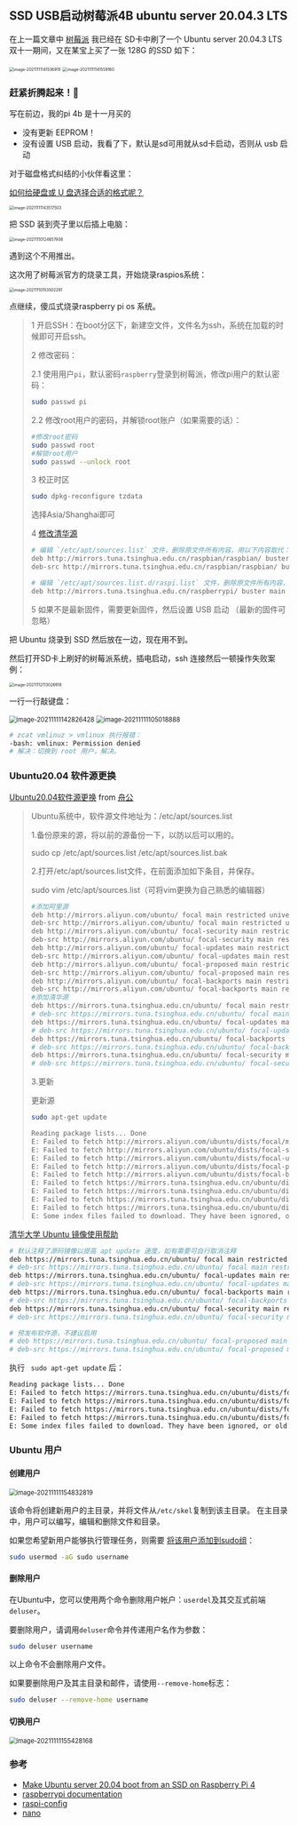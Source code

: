 ## SSD USB启动树莓派4B ubuntu server 20.04.3 LTS

在上一篇文章中 [树莓派](./articles/2021/2021-10-31-pi.md) 我已经在 SD卡中刷了一个 Ubuntu server 20.04.3 LTS 双十一期间，又在某宝上买了一张 128G 的SSD 如下：

<img src="../../assets/image-20211111141536915.png" alt="image-20211111141536915" style="zoom:50%;" />

<img src="../../assets/image-20211111141559160.png" alt="image-20211111141559160" style="zoom:50%;" />

### 赶紧折腾起来！🐯

写在前边，我的pi 4b 是十一月买的

- 没有更新 EEPROM！
- 没有设置 USB 启动，我看了下，默认是sd可用就从sd卡启动，否则从 usb 启动

对于磁盘格式纠结的小伙伴看这里：

[如何给硬盘或 U 盘选择合适的格式呢？](https://www.yinxiang.com/everhub/note/0312ed71-61f5-4c75-9c77-3db0ffdeb613)

<img src="../../assets/image-20211111143517503.png" alt="image-20211111143517503" style="zoom:50%;" />



把 SSD 装到壳子里以后插上电脑：

<img src="../../assets/image-20211110124657938.png" alt="image-20211110124657938" style="zoom:50%;" />

遇到这个不用推出。

这次用了树莓派官方的烧录工具，开始烧录raspios系统：

<img src="../../assets/image-20211110153502291.png" alt="image-20211110153502291" style="zoom:50%;" />

点继续，傻瓜式烧录raspberry pi os 系统。

> 1 开启SSH：在boot分区下，新建空文件，文件名为ssh，系统在加载的时候即可开启ssh。
>
> 2 修改密码：
>
> 2.1 使用用户`pi`，默认密码`raspberry`登录到树莓派，修改pi用户的默认密码：
>
> ```bash
> sudo passwd pi
> ```
>
> 2.2 修改root用户的密码，并解锁root账户（如果需要的话）：
>
> ```bash
> #修改root密码
> sudo passwd root
> #解锁root用户
> sudo passwd --unlock root
> ```
>
> 3 校正时区
>
> ```bash
> sudo dpkg-reconfigure tzdata
> ```
>
> 选择Asia/Shanghai即可
>
> 4 [修改清华源](https://mirrors.tuna.tsinghua.edu.cn/help/raspbian/)
>
> ```bash
> # 编辑 `/etc/apt/sources.list` 文件，删除原文件所有内容，用以下内容取代：
> deb http://mirrors.tuna.tsinghua.edu.cn/raspbian/raspbian/ buster main non-free contrib rpi
> deb-src http://mirrors.tuna.tsinghua.edu.cn/raspbian/raspbian/ buster main non-free contrib rpi
> 
> # 编辑 `/etc/apt/sources.list.d/raspi.list` 文件，删除原文件所有内容，用以下内容取代：
> deb http://mirrors.tuna.tsinghua.edu.cn/raspberrypi/ buster main ui
> ```
>
> 5 如果不是最新固件，需要更新固件，然后设置 USB 启动 （最新的固件可忽略）



把 Ubuntu 烧录到 SSD 然后放在一边，现在用不到。

然后打开SD卡上刷好的树莓派系统，插电启动，ssh 连接然后一顿操作失败案例：

<img src="../../assets/image-20211112113026918.png" alt="image-20211112113026918" style="zoom:50%;" />



一行一行敲键盘：

<img src="../../assets/image-20211111142826428.png" alt="image-20211111142826428" style="zoom:80%;" />



<img src="../../assets/image-20211111105018888.png" alt="image-20211111105018888" style="zoom:80%;" />



```bash
# zcat vmlinuz > vmlinux 执行报错：
-bash: vmlinux: Permission denied
# 解决：切换到 root 用户，解决。
```



### Ubuntu20.04 软件源更换

[Ubuntu20.04软件源更换](https://zhuanlan.zhihu.com/p/142014944) from [舟公](https://www.zhihu.com/people/zhou-gong-87-23)

> Ubuntu系统中，软件源文件地址为：/etc/apt/sources.list
>
> 1.备份原来的源，将以前的源备份一下，以防以后可以用的。
>
> sudo cp /etc/apt/sources.list /etc/apt/sources.list.bak
>
> 2.打开/etc/apt/sources.list文件，在前面添加如下条目，并保存。
>
> sudo vim /etc/apt/sources.list（可将vim更换为自己熟悉的编辑器）
>
> ```bash
> #添加阿里源
> deb http://mirrors.aliyun.com/ubuntu/ focal main restricted universe multiverse
> deb-src http://mirrors.aliyun.com/ubuntu/ focal main restricted universe multiverse
> deb http://mirrors.aliyun.com/ubuntu/ focal-security main restricted universe multiverse
> deb-src http://mirrors.aliyun.com/ubuntu/ focal-security main restricted universe multiverse
> deb http://mirrors.aliyun.com/ubuntu/ focal-updates main restricted universe multiverse
> deb-src http://mirrors.aliyun.com/ubuntu/ focal-updates main restricted universe multiverse
> deb http://mirrors.aliyun.com/ubuntu/ focal-proposed main restricted universe multiverse
> deb-src http://mirrors.aliyun.com/ubuntu/ focal-proposed main restricted universe multiverse
> deb http://mirrors.aliyun.com/ubuntu/ focal-backports main restricted universe multiverse
> deb-src http://mirrors.aliyun.com/ubuntu/ focal-backports main restricted universe multiverse
> #添加清华源
> deb https://mirrors.tuna.tsinghua.edu.cn/ubuntu/ focal main restricted universe multiverse
> # deb-src https://mirrors.tuna.tsinghua.edu.cn/ubuntu/ focal main restricted universe multiverse
> deb https://mirrors.tuna.tsinghua.edu.cn/ubuntu/ focal-updates main restricted universe multiverse
> # deb-src https://mirrors.tuna.tsinghua.edu.cn/ubuntu/ focal-updates main restricted universe multiverse
> deb https://mirrors.tuna.tsinghua.edu.cn/ubuntu/ focal-backports main restricted universe multiverse
> # deb-src https://mirrors.tuna.tsinghua.edu.cn/ubuntu/ focal-backports main restricted universe multiverse
> deb https://mirrors.tuna.tsinghua.edu.cn/ubuntu/ focal-security main restricted universe multiverse
> # deb-src https://mirrors.tuna.tsinghua.edu.cn/ubuntu/ focal-security main restricted universe multiverse multiverse
> ```
>
> 3.更新
>
> 更新源
>
> ```bash
> sudo apt-get update
> ```
>
> ```bash
> Reading package lists... Done
> E: Failed to fetch http://mirrors.aliyun.com/ubuntu/dists/focal/main/binary-arm64/Packages  404  Not Found [IP: 222.35.67.238 80]
> E: Failed to fetch http://mirrors.aliyun.com/ubuntu/dists/focal-security/main/binary-arm64/Packages  404  Not Found [IP: 222.35.67.238 80]
> E: Failed to fetch http://mirrors.aliyun.com/ubuntu/dists/focal-updates/main/binary-arm64/Packages  404  Not Found [IP: 222.35.67.238 80]
> E: Failed to fetch http://mirrors.aliyun.com/ubuntu/dists/focal-proposed/main/binary-arm64/Packages  404  Not Found [IP: 222.35.67.238 80]
> E: Failed to fetch http://mirrors.aliyun.com/ubuntu/dists/focal-backports/main/binary-arm64/Packages  404  Not Found [IP: 222.35.67.238 80]
> E: Failed to fetch https://mirrors.tuna.tsinghua.edu.cn/ubuntu/dists/focal/main/binary-arm64/Packages  404  Not Found [IP: 101.6.15.130 443]
> E: Failed to fetch https://mirrors.tuna.tsinghua.edu.cn/ubuntu/dists/focal-updates/main/binary-arm64/Packages  404  Not Found [IP: 101.6.15.130 443]
> E: Failed to fetch https://mirrors.tuna.tsinghua.edu.cn/ubuntu/dists/focal-backports/main/binary-arm64/Packages  404  Not Found [IP: 101.6.15.130 443]
> E: Failed to fetch https://mirrors.tuna.tsinghua.edu.cn/ubuntu/dists/focal-security/main/binary-arm64/Packages  404  Not Found [IP: 101.6.15.130 443]
> E: Some index files failed to download. They have been ignored, or old ones used instead.
> ```
>
> 

[清华大学 Ubuntu 镜像使用帮助](https://mirrors.tuna.tsinghua.edu.cn/help/ubuntu/)

```bash
# 默认注释了源码镜像以提高 apt update 速度，如有需要可自行取消注释
deb https://mirrors.tuna.tsinghua.edu.cn/ubuntu/ focal main restricted universe multiverse
# deb-src https://mirrors.tuna.tsinghua.edu.cn/ubuntu/ focal main restricted universe multiverse
deb https://mirrors.tuna.tsinghua.edu.cn/ubuntu/ focal-updates main restricted universe multiverse
# deb-src https://mirrors.tuna.tsinghua.edu.cn/ubuntu/ focal-updates main restricted universe multiverse
deb https://mirrors.tuna.tsinghua.edu.cn/ubuntu/ focal-backports main restricted universe multiverse
# deb-src https://mirrors.tuna.tsinghua.edu.cn/ubuntu/ focal-backports main restricted universe multiverse
deb https://mirrors.tuna.tsinghua.edu.cn/ubuntu/ focal-security main restricted universe multiverse
# deb-src https://mirrors.tuna.tsinghua.edu.cn/ubuntu/ focal-security main restricted universe multiverse

# 预发布软件源，不建议启用
# deb https://mirrors.tuna.tsinghua.edu.cn/ubuntu/ focal-proposed main restricted universe multiverse
# deb-src https://mirrors.tuna.tsinghua.edu.cn/ubuntu/ focal-proposed main restricted universe multiverse
```

执行 ` sudo apt-get update` 后：

```bash
Reading package lists... Done
E: Failed to fetch https://mirrors.tuna.tsinghua.edu.cn/ubuntu/dists/focal/main/binary-arm64/Packages  404  Not Found [IP: 101.6.15.130 443]
E: Failed to fetch https://mirrors.tuna.tsinghua.edu.cn/ubuntu/dists/focal-updates/main/binary-arm64/Packages  404  Not Found [IP: 101.6.15.130 443]
E: Failed to fetch https://mirrors.tuna.tsinghua.edu.cn/ubuntu/dists/focal-backports/main/binary-arm64/Packages  404  Not Found [IP: 101.6.15.130 443]
E: Failed to fetch https://mirrors.tuna.tsinghua.edu.cn/ubuntu/dists/focal-security/main/binary-arm64/Packages  404  Not Found [IP: 101.6.15.130 443]
E: Some index files failed to download. They have been ignored, or old ones used instead.
```



### Ubuntu 用户

#### 创建用户

<img src="../../assets/image-20211111154832819.png" alt="image-20211111154832819" style="zoom:80%;" />

该命令将创建新用户的主目录，并将文件从`/etc/skel`复制到该主目录。 在主目录中，用户可以编写，编辑和删除文件和目录。

如果您希望新用户能够执行管理任务，则需要 [将该用户添加到sudo组](https://www.myfreax.com/how-to-add-user-to-group-in-linux/)：

```bash
sudo usermod -aG sudo username
```

#### 删除用户

在Ubuntu中，您可以使用两个命令删除用户帐户：`userdel`及其交互式前端`deluser`。

要删除用户，请调用`deluser`命令并传递用户名作为参数：

```bash
sudo deluser username
```

以上命令不会删除用户文件。

如果要删除用户及其主目录和邮件，请使用`--remove-home`标志：

```bash
sudo deluser --remove-home username
```



#### 切换用户

<img src="../../assets/image-20211111155428168.png" alt="image-20211111155428168" style="zoom:80%;" />



### 参考

- [Make Ubuntu server 20.04 boot from an SSD on Raspberry Pi 4](https://medium.com/@zsmahi/make-ubuntu-server-20-04-boot-from-an-ssd-on-raspberry-pi-4-33f15c66acd4)
- [raspberrypi documentation](https://www.raspberrypi.com/documentation/computers/raspberry-pi.html)
- [raspi-config](https://www.raspberrypi.com/documentation/computers/configuration.html#raspi-config)
- [nano](http://write.flossmanuals.net/command-line/nano/)

